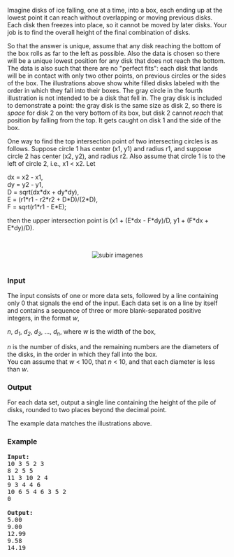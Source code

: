 <p>Imagine disks of ice falling, one at a time, into a box, each ending
up at the lowest point it can reach without overlapping or moving
previous disks.  Each disk then freezes into place, so it cannot
be moved by later disks.  Your job is to find the
overall height of the final combination of disks.</p>

<p>So that the answer is unique, assume that any disk reaching the
bottom of the box rolls as far to the left as possible.  Also the
data is chosen so there will be a unique lowest position for any disk
that does not reach the bottom.  The data is also such that there
are no "perfect fits":  each disk that lands will be in contact
with only two other points, on previous circles or the sides of the
box.  The illustrations above show white filled disks labeled with
the order in which they fall into their boxes.  The gray circle in
the fourth illustration is not intended to be a disk that fell in.
 The gray disk is included to demonstrate a point:  the gray
disk is the same size as disk 2, so there is <span style="font-style: italic;">space</span> 
for disk 2 on the very bottom of its box, but disk 2 cannot <span style="font-style: italic;">reach</span> 
that position by falling from the top.  It gets caught on disk 1 and the side of the box.  

</p>

<p>One way to find the top
intersection point of two intersecting circles is as follows.
Suppose circle 1 has center (x1, y1) and radius r1, and suppose circle 2 has center (x2, y2),
and radius r2. Also assume that circle 1 is to the left of circle 2, i.e., x1 &lt; x2. Let</p>

<p>dx = x2 - x1,<br>
dy = y2 - y1,<br>
D = sqrt(dx*dx + dy*dy),<br>
E = (r1*r1 - r2*r2 + D*D)/(2*D),<br>
F = sqrt(r1*r1 - E*E);</p>
<p>then the upper intersection point is (x1 + (E*dx - F*dy)/D, y1 + (F*dx + E*dy)/D).</p>

<br>
<p>
</p><center><img src="/content/zukow:FALLINGI.png" alt="subir imagenes" border="0"></center>
<br>

<h3>Input</h3>
<p>The input consists of one or more data
sets, followed by a line containing only 0 that signals the end of the input. Each data set is on
a line by itself and contains a sequence of three or more blank-separated
positive integers, in the format <span style="font-style: italic;">w</span>, 

<span style="font-style: italic;">n</span>, 
<span style="font-style: italic;">d</span><sub style="font-style: italic;">1</sub>,
<span style="font-style: italic;"> d</span><sub style="font-style: italic;">2</sub>, 
<span style="font-style: italic;">d</span><sub style="font-style: italic;">3</sub>, ..., 
<span style="font-style: italic;">d</span><sub style="font-style: italic;">n</sub>, where 
<span style="font-style: italic;">w</span> is the width of the box, 

<span style="font-style: italic;">n</span> is the number of disks, and the remaining numbers are 
the diameters of the disks, in the order in which they fall into the box.  
You can assume that <span style="font-style: italic;">w</span> &lt; 100, 
that <span style="font-style: italic;">n</span> &lt; 10, and that each diameter is less than 
<span style="font-style: italic;">w</span>.
</p>


<h3>Output</h3>
<p> For each data set, output a single line
containing the height of the pile of disks, rounded to two places
beyond the decimal point.</p>

<p>The example data matches the illustrations above.</p>


<h3>Example</h3>

<pre><b>Input:</b>
10 3 5 2 3
8 2 5 5
11 3 10 2 4
9 3 4 4 6
10 6 5 4 6 3 5 2
0 

<b>Output:</b>
5.00
9.00
12.99
9.58
14.19

</pre>